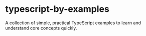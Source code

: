 # typescript-by-examples
A collection of simple, practical TypeScript examples to learn and understand core concepts quickly.
